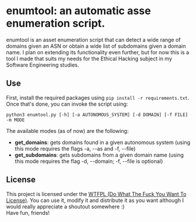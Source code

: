 # enumtool: an automatic asse enumeration script.
enumtool is an asset enumeration script that can detect a wide range of domains given an ASN or obtain a wide list of subdomains given a domain name. I plan on extending its functionality even further, but for now this is a tool I made that suits my needs for the Ethical Hacking subject in my Software Engineering studies.

## Use

First, install the required packages using ```pip install -r requirements.txt```.<br>
Once that's done, you can invoke the script using:

```python3 enumtool.py [-h] [-a AUTONOMOUS_SYSTEM] [-d DOMAIN] [-f FILE] -m MODE```

The available modes (as of now) are the following:
* **get_domains**: gets domains found in a given autonomous system (using this mode requires the flags -a, --as and -f, --file)
* **get_subdomains**: gets subdomains from a given domain name (using this mode requires the flag -d, --domain; -f, --file is optional)

## License
This project is licensed under the [WTFPL (Do What The Fuck You Want To License)](http://www.wtfpl.net/). You can use it, modify it and distribute it as you want although I would really appreciate a shoutout somewhere :)<br>
Have fun, friends!
